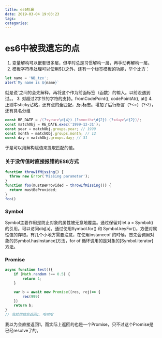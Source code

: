 ```yaml
---
title: es6拾漏
date: 2019-03-04 19:03:23
tags:
categories:
---
```

# es6中被我遗忘的点
1. 变量解构可以嵌套很多层，但平时总是习惯解构一层，再手动再解构一层。
2. 模板字符串处理可以使用${}之外，还有一个标签模板的功能，举个比方：
```js
let name = 'NB_tzx';
alert`My name is ${name}`
```
就是说`之间的会先解释，再将这个作为前面标签（函数）的输入。以前没遇到过。。
3. 对超过2字节的字符的支持。fromCodePoint(), codePointAt(), at()
4. 正则中sticky沾粘，还有点的全匹配，及s标志。增加了后行断言（?<=）（?<!），还有具名分组
```javascript
const RE_DATE = /(?<year>\d{4})-(?<month>\d{2})-(?<day>\d{2})/;
const matchObj = RE_DATE.exec('1999-12-31');
const year = matchObj.groups.year; // 1999
const month = matchObj.groups.month; // 12
const day = matchObj.groups.day; // 31
```
于是可以用解构赋值来提取匹配的值。

### 关于没传值时直接报错的ES6方式

```javascript
function throwIfMissing() {
  throw new Error('Missing parameter');
}
function foo(mustBeProvided = throwIfMissing()) {
  return mustBeProvided;
}
foo()
```

### Symbol
Symbol主要作用是防止对象的属性被无意地覆盖。通过保留对let a = Symbol()的引用，可以访问obj[a]。通过使用Symbol.for() 和 Symbol.keyFor()，方便对属性值的存取。有几个小地方需要注意，在使用instanceof 的时候，首先会调用对象的[Symbol.hasInstance]方法，for of 循环调用的是对象的[Symbol.iterator]方法。

### Promise
```js
async function test(){
	if (Math.random !== 0.5) {
		return 1;
	}

	var b = await new Promise((res, rej)=> {
		res(999)
	})
	return b;
}
// 我就想故意返回1，哈哈哈
```
我以为会直接返回1，而实际上返回的也是一个Promise，只不过这个Promise是已经resolve了的。
